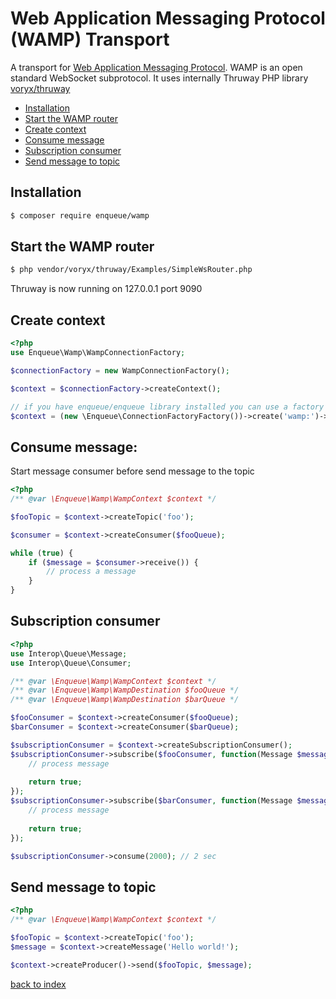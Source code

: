 # Web Application Messaging Protocol (WAMP) Transport

A transport for [Web Application Messaging Protocol](https://wamp-proto.org/).
WAMP is an open standard WebSocket subprotocol.
It uses internally Thruway PHP library [voryx/thruway](https://github.com/voryx/Thruway) 

* [Installation](#installation)
* [Start the WAMP router](#start-the-wamp-router)
* [Create context](#create-context)
* [Consume message](#consume-message)
* [Subscription consumer](#subscription-consumer)
* [Send message to topic](#send-message-to-topic)

## Installation

```bash
$ composer require enqueue/wamp
```

## Start the WAMP router

```bash
$ php vendor/voryx/thruway/Examples/SimpleWsRouter.php
```

Thruway is now running on 127.0.0.1 port 9090 


## Create context

```php
<?php
use Enqueue\Wamp\WampConnectionFactory;

$connectionFactory = new WampConnectionFactory();

$context = $connectionFactory->createContext();

// if you have enqueue/enqueue library installed you can use a factory to build context from DSN 
$context = (new \Enqueue\ConnectionFactoryFactory())->create('wamp:')->createContext();
```

## Consume message:

Start message consumer before send message to the topic

```php
<?php
/** @var \Enqueue\Wamp\WampContext $context */

$fooTopic = $context->createTopic('foo');

$consumer = $context->createConsumer($fooQueue);

while (true) {
    if ($message = $consumer->receive()) {
        // process a message
    }
}
```

## Subscription consumer

```php
<?php
use Interop\Queue\Message;
use Interop\Queue\Consumer;

/** @var \Enqueue\Wamp\WampContext $context */
/** @var \Enqueue\Wamp\WampDestination $fooQueue */
/** @var \Enqueue\Wamp\WampDestination $barQueue */

$fooConsumer = $context->createConsumer($fooQueue);
$barConsumer = $context->createConsumer($barQueue);

$subscriptionConsumer = $context->createSubscriptionConsumer();
$subscriptionConsumer->subscribe($fooConsumer, function(Message $message, Consumer $consumer) {
    // process message
    
    return true;
});
$subscriptionConsumer->subscribe($barConsumer, function(Message $message, Consumer $consumer) {
    // process message
    
    return true;
});

$subscriptionConsumer->consume(2000); // 2 sec
```

## Send message to topic

```php
<?php
/** @var \Enqueue\Wamp\WampContext $context */

$fooTopic = $context->createTopic('foo');
$message = $context->createMessage('Hello world!');

$context->createProducer()->send($fooTopic, $message);
```

[back to index](../index.md)